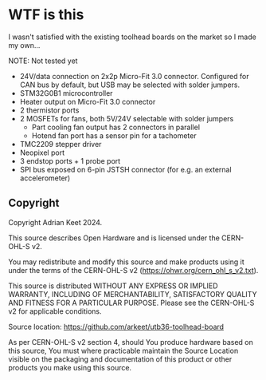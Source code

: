 # WTF is this

I wasn't satisfied with the existing toolhead boards on the market so I made
my own...

NOTE: Not tested yet

* 24V/data connection on 2x2p Micro-Fit 3.0 connector. Configured for CAN bus
  by default, but USB may be selected with solder jumpers.
* STM32G0B1 microcontroller
* Heater output on Micro-Fit 3.0 connector
* 2 thermistor ports
* 2 MOSFETs for fans, both 5V/24V selectable with solder jumpers
  * Part cooling fan output has 2 connectors in parallel
  * Hotend fan port has a sensor pin for a tachometer
* TMC2209 stepper driver
* Neopixel port
* 3 endstop ports + 1 probe port
* SPI bus exposed on 6-pin JSTSH connector (for e.g. an external
  accelerometer)

## Copyright

Copyright Adrian Keet 2024.

This source describes Open Hardware and is licensed under the CERN-OHL-S v2.

You may redistribute and modify this source and make products using it under
the terms of the CERN-OHL-S v2 (https://ohwr.org/cern_ohl_s_v2.txt).

This source is distributed WITHOUT ANY EXPRESS OR IMPLIED WARRANTY, INCLUDING
OF MERCHANTABILITY, SATISFACTORY QUALITY AND FITNESS FOR A PARTICULAR PURPOSE.
Please see the CERN-OHL-S v2 for applicable conditions.

Source location: https://github.com/arkeet/utb36-toolhead-board

As per CERN-OHL-S v2 section 4, should You produce hardware based on this
source, You must where practicable maintain the Source Location visible on the
packaging and documentation of this product or other products you make using
this source.
